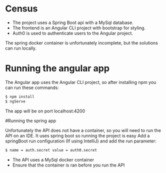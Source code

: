 # Census
- The project uses a Spring Boot api with a MySql database.
- The frontend is an Angular CLI project with bootstrap for styling.
- Auth0 is used to authenticate users to the Angular project.

The spring docker container is unfortunately incomplete, but the solutions can run locally.

# Running the angular app
The Angular app uses the Angular CLI project, so after installing npm you can run these commands:

```sh
$ npm install
$ ngServe
```

The app will be on port localhost:4200

#Running the spring app

Unfortunately the API does not have a container, so you will need to run the API on an IDE. 
It uses spring boot so running the project is easy
Add a springBoot run configuration (If using IntelliJ) and add the run parameter:
```sh
$ name = auth.secret value = auth0.secret 
```

- The API uses a MySql docker container
- Ensure that the container is ran before you run the API
